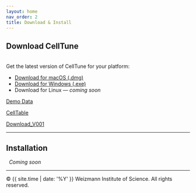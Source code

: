 ```yaml
---
layout: home
nav_order: 2
title: Download & Install
---
```


## Download CellTune
&nbsp;  
Get the latest version of CellTune for your platform:

- [Download for macOS (.dmg)](https://www.dropbox.com/scl/fi/8e5uv62gmf9io14n8xqaw/CellTune.dmg?rlkey=w0s9bxyw3gitquaudoyt13azy&dl=0)
- [Download for Windows (.exe)](https://www.dropbox.com/scl/fi/1bloi4q2tzftk8nbtmrrd/CellTuneSetup.exe?rlkey=ae02io9lykjkft8et51akm8b7&dl=0)
- Download for Linux — *coming soon*


[Demo Data](https://www.dropbox.com/scl/fo/ggh2nsprk2vqwxq8jk5q5/ABp7dl734GFH9lI1PHD4xk0?rlkey=nvruf5wytiondimcoy1uzx34t&dl=0)  

[CellTable](https://www.dropbox.com/scl/fi/r9gl5i9jr72vngiolhh2j/cellTable_features_calculated.parquet?rlkey=rprdnfrw6a5b8zkpejyxsdxc2&dl=0)  

[Download_V001](https://www.dropbox.com/scl/fo/fre4er2kc1j421ww9yfs6/AAIohH1sbyypGodR0Gt507U?rlkey=r7sq8020bcd2ixvf338h8p520&dl=0)


---

## Installation
&nbsp;
*Coming soon*

---
© {{ site.time | date: '%Y' }} Weizmann Institute of Science. All rights reserved.
